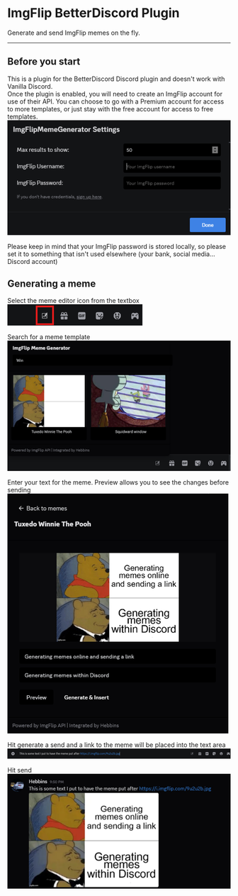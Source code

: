 # ImgFlip BetterDiscord Plugin

Generate and send ImgFlip memes on the fly.
<hr />

## Before you start
This is a plugin for the BetterDiscord Discord plugin and doesn't work
with Vanilla Discord.  
Once the plugin is enabled, you will need to create an ImgFlip account
for use of their API. You can choose to go with a Premium account for
access to more templates, or just stay with the free account for access
to free templates.  
![image](/assets/settings.png)

Please keep in mind that your ImgFlip password is stored locally, so
please set it to something that isn't used elsewhere (your bank, social
media... Discord account)
<br />

## Generating a meme

Select the meme editor icon from the textbox  
![image](assets/icon.png)

Search for a meme template  
![image](assets/search.png)

Enter your text for the meme. Preview allows you to see the changes
before sending  
![image](assets/preview.png)

Hit generate a send and a link to the meme will be placed into the text
area  
![image](assets/textarea.png)

Hit send  
![image](assets/result.png)